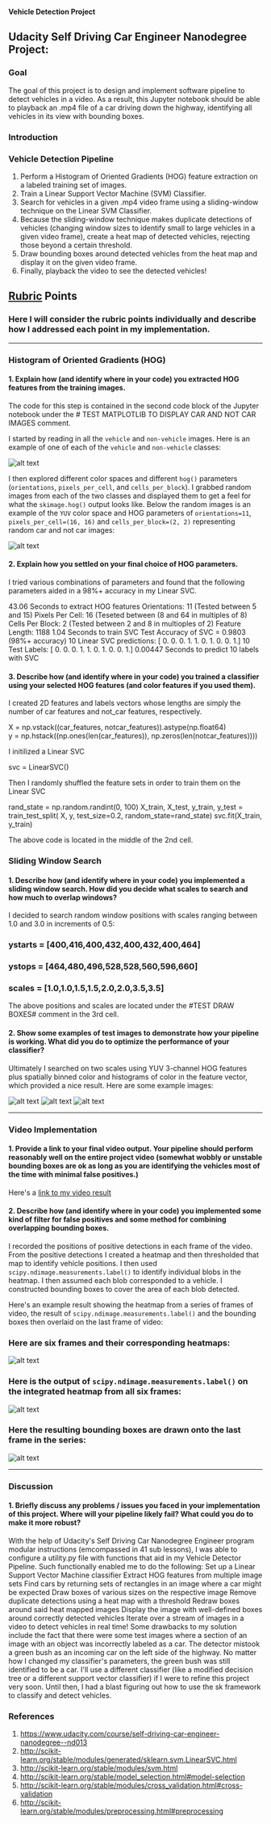 **Vehicle Detection Project**

## Udacity Self Driving Car Engineer Nanodegree Project:

### Goal

The goal of this project is to design and implement software pipeline to detect vehicles in a video. As a result, this Jupyter notebook should be able to playback an .mp4 file of a car driving down the highway, identifying all vehicles in its view with bounding boxes.

### Introduction
### Vehicle Detection Pipeline

1. Perform a Histogram of Oriented Gradients (HOG) feature extraction on a labeled training set of images.
2. Train a Linear Support Vector Machine (SVM) Classifier.
3. Search for vehicles in a given .mp4 video frame using a sliding-window technique on the Linear SVM Classifier.
4. Because the sliding-window technique makes duplicate detections of vehicles (changing window sizes to identify small to large vehicles in a given video frame), create a heat map of detected vehicles, rejecting those beyond a certain threshold.
5. Draw bounding boxes around detected vehicles from the heat map and display it on the given video frame.
6. Finally, playback the video to see the detected vehicles!

[//]: # (Image References)
[image1]: ./examples/car_not_car.png
[image2]: ./examples/HOG_example.jpg
[image3]: ./examples/sliding_windows.jpg
[image4]: ./examples/sliding_window.jpg
[image5]: ./examples/bboxes_and_heat.png
[image6]: ./examples/labels_map.png
[image7]: ./examples/output_bboxes.png
[image8]: ./examples/RandomCarNotCar.jpg
[image9]: ./examples/CrudeDetector.jpg
[image10]: ./examples/HeatMap.jpg
[image11]: ./examples/RefinedDetector.jpg
[video1]: ./project_video_out.mp4

## [Rubric](https://review.udacity.com/#!/rubrics/513/view) Points
### Here I will consider the rubric points individually and describe how I addressed each point in my implementation.  

---

### Histogram of Oriented Gradients (HOG)

#### 1. Explain how (and identify where in your code) you extracted HOG features from the training images.


The code for this step is contained in the second code block of the Jupyter notebook under the # TEST MATPLOTLIB TO DISPLAY CAR AND NOT CAR IMAGES comment.

I started by reading in all the `vehicle` and `non-vehicle` images.  Here is an example of one of each of the `vehicle` and `non-vehicle` classes:

![alt text][image1]

I then explored different color spaces and different `hog()` parameters (`orientations`, `pixels_per_cell`, and `cells_per_block`).  I grabbed random images from each of the two classes and displayed them to get a feel for what the `skimage.hog()` output looks like. Below the random images is an example of the `YUV` color space and HOG parameters of `orientations=11`, `pixels_per_cell=(16, 16)` and `cells_per_block=(2, 2)` representing random car and not car images:

![alt text][image8]

#### 2. Explain how you settled on your final choice of HOG parameters.

I tried various combinations of parameters and found that the following parameters aided in a 98%+ accuracy in my Linear SVC. 

43.06 Seconds to extract HOG features
Orientations: 11 (Tested between 5 and 15)
Pixels Per Cell: 16 (Teseted between (8 and 64 in multiples of 8)
Cells Per Block: 2 (Tested between 2 and 8 in multioples of 2)
Feature Length: 1188
1.04 Seconds to train SVC
Test Accuracy of SVC =  0.9803 (98%+ accuracy)
10 Linear SVC predictions:  [ 0.  0.  0.  1.  1.  0.  1.  0.  0.  1.]
10 Test Labels:             [ 0.  0.  0.  1.  1.  0.  1.  0.  0.  1.]
0.00447 Seconds to predict 10 labels with SVC

#### 3. Describe how (and identify where in your code) you trained a classifier using your selected HOG features (and color features if you used them).

I created 2D features and labels vectors whose lengths are simply the number of car features and not_car features, respectively.

X = np.vstack((car_features, notcar_features)).astype(np.float64)  
y = np.hstack((np.ones(len(car_features)), np.zeros(len(notcar_features))))

I initilized a Linear SVC

svc = LinearSVC()

Then I randomly shuffled the feature sets in order to train them on the Linear SVC

rand_state = np.random.randint(0, 100)
X_train, X_test, y_train, y_test = train_test_split(
    X, y, test_size=0.2, random_state=rand_state)
svc.fit(X_train, y_train)

The above code is located in the middle of the 2nd cell.

### Sliding Window Search

#### 1. Describe how (and identify where in your code) you implemented a sliding window search.  How did you decide what scales to search and how much to overlap windows?

I decided to search random window positions with scales ranging between 1.0 and 3.0 in increments of 0.5:

### ystarts    = [400,416,400,432,400,432,400,464]
### ystops     = [464,480,496,528,528,560,596,660]
### scales     = [1.0,1.0,1.5,1.5,2.0,2.0,3.5,3.5]

The above positions and scales are located under the #TEST DRAW BOXES# comment in the 3rd cell.

#### 2. Show some examples of test images to demonstrate how your pipeline is working.  What did you do to optimize the performance of your classifier?

Ultimately I searched on two scales using YUV 3-channel HOG features plus spatially binned color and histograms of color in the feature vector, which provided a nice result.  Here are some example images:

![alt text][image9]
![alt text][image10]
![alt text][image11]

---

### Video Implementation

#### 1. Provide a link to your final video output.  Your pipeline should perform reasonably well on the entire project video (somewhat wobbly or unstable bounding boxes are ok as long as you are identifying the vehicles most of the time with minimal false positives.)
Here's a [link to my video result](./project_video_out.mp4)


#### 2. Describe how (and identify where in your code) you implemented some kind of filter for false positives and some method for combining overlapping bounding boxes.

I recorded the positions of positive detections in each frame of the video.  From the positive detections I created a heatmap and then thresholded that map to identify vehicle positions.  I then used `scipy.ndimage.measurements.label()` to identify individual blobs in the heatmap.  I then assumed each blob corresponded to a vehicle.  I constructed bounding boxes to cover the area of each blob detected.  

Here's an example result showing the heatmap from a series of frames of video, the result of `scipy.ndimage.measurements.label()` and the bounding boxes then overlaid on the last frame of video:

### Here are six frames and their corresponding heatmaps:

![alt text][image5]

### Here is the output of `scipy.ndimage.measurements.label()` on the integrated heatmap from all six frames:
![alt text][image6]

### Here the resulting bounding boxes are drawn onto the last frame in the series:
![alt text][image7]


---

### Discussion

#### 1. Briefly discuss any problems / issues you faced in your implementation of this project.  Where will your pipeline likely fail?  What could you do to make it more robust?

With the help of Udacity's Self Driving Car Nanodegree Engineer program modular instructions (emcompassed in 41 sub lessons), I was able to configure a utility.py file with functions that aid in my Vehicle Detector Pipeline. Such functionally enabled me to do the following:
Set up a Linear Support Vector Machine classifier
Extract HOG features from multiple image sets
Find cars by returning sets of rectangles in an image where a car might be expected
Draw boxes of various sizes on the respective image
Remove duplicate detections using a heat map with a threshold
Redraw boxes around said heat mapped images
Display the image with well-defined boxes around correctly detected vehicles
Iterate over a stream of images in a video to detect vehicles in real time!
Some drawbacks to my solution include the fact that there were some test images where a section of an image with an object was incorrectly labeled as a car. The detector mistook a green bush as an incoming car on the left side of the highway. No matter how I changed my classifier's parameters, the green bush was still identified to be a car. I'll use a different classifier (like a modified decision tree or a different support vector classifier) if I were to refine this project very soon. Until then, I had a blast figuring out how to use the sk framework to classify and detect vehicles.

### References

1. https://www.udacity.com/course/self-driving-car-engineer-nanodegree--nd013
2. http://scikit-learn.org/stable/modules/generated/sklearn.svm.LinearSVC.html
3. http://scikit-learn.org/stable/modules/svm.html
4. http://scikit-learn.org/stable/model_selection.html#model-selection
5. http://scikit-learn.org/stable/modules/cross_validation.html#cross-validation
6. http://scikit-learn.org/stable/modules/preprocessing.html#preprocessing

